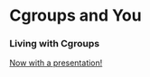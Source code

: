 # Cgroups and You

### Living with Cgroups

[Now with a presentation!](https://drive.google.com/file/d/1jf06ciuBB-cQ8IcqUkP4GV_P2E6jtKkG/view?usp=sharing)

